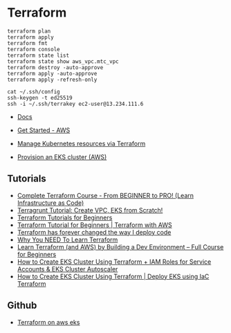 # Terraform

```code
terraform plan
terraform apply
terraform fmt
terraform console
terraform state list
terraform state show aws_vpc.mtc_vpc
terraform destroy -auto-approve
terraform apply -auto-approve
terraform apply -refresh-only

cat ~/.ssh/config
ssh-keygen -t ed25519
ssh -i ~/.ssh/terrakey ec2-user@13.234.111.6
```

* [Docs](https://developer.hashicorp.com/terraform)

* [Get Started - AWS](https://developer.hashicorp.com/terraform/tutorials/aws-get-started)
* [Manage Kubernetes resources via Terraform](https://developer.hashicorp.com/terraform/tutorials/kubernetes/kubernetes-provider)
* [Provision an EKS cluster (AWS)](https://developer.hashicorp.com/terraform/tutorials/kubernetes/eks)

## Tutorials

* [Complete Terraform Course - From BEGINNER to PRO! (Learn Infrastructure as Code)](https://www.youtube.com/watch?v=7xngnjfIlK4)
* [Terragrunt Tutorial: Create VPC, EKS from Scratch!](https://www.youtube.com/watch?v=yduHaOj3XMg)
* [Terraform Tutorials for Beginners](https://www.youtube.com/playlist?list=PLiMWaCMwGJXmJdmfJjG3aK1IkU7oWvxIj)
* [Terraform Tutorial for Beginners | Terraform with AWS](https://www.youtube.com/playlist?list=PLdsu0umqbb8NxoJUNup3PCb38RQpQtm9p)
* [Terraform has forever changed the way I deploy code](https://www.youtube.com/watch?v=cGPyH-PO8vg)
* [Why You NEED To Learn Terraform](https://www.youtube.com/watch?v=nvNqfgojocs)
* [Learn Terraform (and AWS) by Building a Dev Environment – Full Course for Beginners](https://www.youtube.com/watch?v=iRaai1IBlB0)
* [How to Create EKS Cluster Using Terraform + IAM Roles for Service Accounts & EKS Cluster Autoscaler](https://www.youtube.com/watch?v=MZyrxzb7yAU)
* [How to Create EKS Cluster Using Terraform | Deploy EKS using IaC Terraform](youtube.com/watch?v=y3Hji6WZ9Z4)

## Github

* [Terraform on aws eks](https://github.com/stacksimplify/terraform-on-aws-eks)
